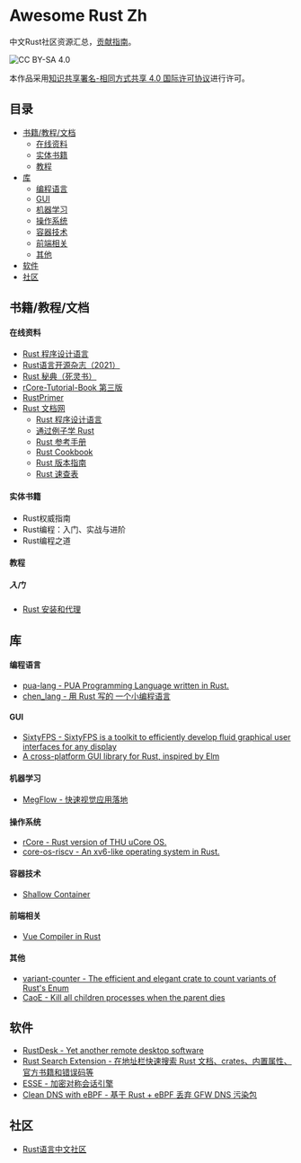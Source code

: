 # Awesome Rust Zh

中文Rust社区资源汇总，[贡献指南](CONTRIBUTING.md)。

![CC BY-SA 4.0](https://licensebuttons.net/l/by-sa/4.0/88x31.png)

本作品采用<a rel="license" href="http://creativecommons.org/licenses/by-sa/4.0/">知识共享署名-相同方式共享 4.0 国际许可协议</a>进行许可。

## 目录

- [书籍/教程/文档](#书籍教程文档)
  - [在线资料](#在线资料)
  - [实体书籍](#实体书籍)
  - [教程](#教程)
- [库](#库)
  - [编程语言](#编程语言)
  - [GUI](#GUI)
  - [机器学习](#机器学习)
  - [操作系统](#操作系统)
  - [容器技术](#容器技术)
  - [前端相关](#前端相关)
  - [其他](#其他)
- [软件](#软件)
- [社区](#社区)

## 书籍/教程/文档

#### 在线资料

- [Rust 程序设计语言](https://kaisery.github.io/trpl-zh-cn/)
- [Rust语言开源杂志（2021）](https://rustmagazine.github.io/rust_magazine_2021/)
- [Rust 秘典（死灵书）](https://nomicon.purewhite.io/)
- [rCore-Tutorial-Book 第三版](https://rcore-os.github.io/rCore-Tutorial-Book-v3/)
- [RustPrimer](https://rustcc.gitbooks.io/rustprimer/content/)
- [Rust 文档网](https://rustwiki.org/)
  - [Rust 程序设计语言](https://rustwiki.org/zh-CN/book)
  - [通过例子学 Rust](https://rustwiki.org/zh-CN/rust-by-example)
  - [Rust 参考手册](https://rustwiki.org/zh-CN/reference)
  - [Rust Cookbook](https://rustwiki.org/zh-CN/rust-cookbook)
  - [Rust 版本指南](https://rustwiki.org/zh-CN/edition-guide)
  - [Rust 速查表](https://cheats.rs/)

#### 实体书籍

- Rust权威指南
- Rust编程：入门、实战与进阶
- Rust编程之道

#### 教程
##### 入门
- [Rust 安装和代理](https://rsproxy.cn/)

## 库

#### 编程语言

- [pua-lang - PUA Programming Language written in Rust.](https://github.com/flaneur2020/pua-lang)
- [chen_lang - 用 Rust 写的 一个小编程语言](https://github.com/zuisong/chen_lang)

#### GUI

- [SixtyFPS - SixtyFPS is a toolkit to efficiently develop fluid graphical user interfaces for any display](https://github.com/sixtyfpsui/sixtyfps.git)
- [A cross-platform GUI library for Rust, inspired by Elm](https://github.com/hecrj/iced)

#### 机器学习

- [MegFlow - 快速视觉应用落地](https://github.com/MegEngine/MegFlow)

#### 操作系统

- [rCore - Rust version of THU uCore OS.](https://github.com/rcore-os/rCore)
- [core-os-riscv - An xv6-like operating system in Rust.](https://github.com/skyzh/core-os-riscv)

#### 容器技术

- [Shallow Container](https://github.com/KernelErr/shallow-container)

#### 前端相关

- [Vue Compiler in Rust](https://github.com/HerringtonDarkholme/vue-compiler)

#### 其他

- [variant-counter - The efficient and elegant crate to count variants of Rust's Enum](https://github.com/Folyd/variant-counter)
- [CaoE - Kill all children processes when the parent dies](https://github.com/wayslog/caoe)

## 软件

- [RustDesk - Yet another remote desktop software](https://rustdesk.com/)
- [Rust Search Extension - 在地址栏快速搜索 Rust 文档、crates、内置属性、官方书籍和错误码等](https://github.com/huhu/rust-search-extension)
- [ESSE - 加密对称会话引擎](https://github.com/CympleTech/esse)
- [Clean DNS with eBPF - 基于 Rust + eBPF 丢弃 GFW DNS 污染包](https://github.com/ihciah/clean-dns-bpf)

## 社区

- [Rust语言中文社区](https://rustcc.cn/)
